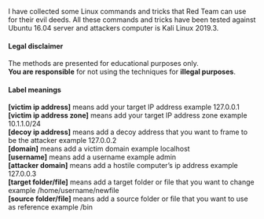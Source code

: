 I have collected some Linux commands and tricks that Red Team can use for their evil deeds. All these commands and tricks have been tested against Ubuntu 16.04 server and attackers computer is Kali Linux 2019.3.

#### Legal disclaimer
The methods are presented for educational purposes only.  
**You are responsible** for not using the techniques for **illegal purposes**.

#### Label meanings
**[victim ip address]** means add your target IP address example 127.0.0.1  
**[victim ip address zone]** means add your target IP address zone example 10.1.1.0/24  
**[decoy ip address]** means add a decoy address that you want to frame to be the attacker example 127.0.0.2  
**[domain]** means add a victim domain example localhost  
**[username]** means add a username example admin  
**[attacker domain]** means add a hostile computer’s ip address example 127.0.0.3  
**[target folder/file]** means add a target folder or file that you want to change example /home/username/newfile  
**[source folder/file]** means add a source folder or file that you want to use as reference example /bin  

